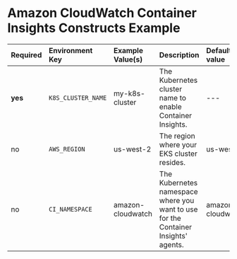 # Amazon CloudWatch Container Insights Constructs Example

| Required | Environment Key | Example Value(s)            | Description | Default value |
|:--------|:----------------|:----------------------------|:------------|:-----------------------|
| **yes** | `K8S_CLUSTER_NAME` | my-k8s-cluster | The Kubernetes cluster name to enable Container Insights. | --- |
| no | `AWS_REGION` | us-west-2 | The region where your EKS cluster resides. | us-west-2 |
| no | `CI_NAMESPACE` | amazon-cloudwatch | The Kubernetes namespace where you want to use for the Container Insights' agents. | amazon-cloudwatch |
